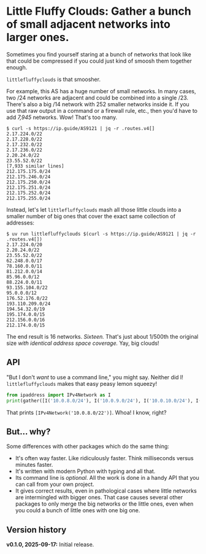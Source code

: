 # Little Fluffy Clouds: Gather a bunch of small adjacent networks into larger ones.

Sometimes you find yourself staring at a bunch of networks that look like that could be compressed if you could just kind of smoosh them together enough.

`littlefluffyclouds` is that smoosher.

For example, this AS has a huge number of small networks. In many cases, two /24 networks are adjacent and could be combined into a single /23. There's also a big /14 network with 252 smaller networks inside it. If you use that raw output in a command or a firewall rule, etc., then you'd have to add _7,945_ networks. Wow! That's too many.

```shell
$ curl -s https://ip.guide/AS9121 | jq -r .routes.v4[]
2.17.224.0/22
2.17.228.0/22
2.17.232.0/22
2.17.236.0/22
2.20.24.0/22
23.55.52.0/22
[7,933 similar lines]
212.175.175.0/24
212.175.246.0/24
212.175.250.0/24
212.175.251.0/24
212.175.252.0/24
212.175.255.0/24
```

Instead, let's let `littlefluffyclouds` mash all those little clouds into a smaller number of big ones that cover the exact same collection of addresses:

```shell
$ uv run littlefluffyclouds $(curl -s https://ip.guide/AS9121 | jq -r .routes.v4[])
2.17.224.0/20
2.20.24.0/22
23.55.52.0/22
62.248.0.0/17
78.160.0.0/11
81.212.0.0/14
85.96.0.0/12
88.224.0.0/11
93.155.104.0/22
95.0.0.0/12
176.52.176.0/22
193.110.209.0/24
194.54.32.0/19
195.174.0.0/15
212.156.0.0/16
212.174.0.0/15
```

The end result is 16 networks. _Sixteen._ That's just about 1/500th the original size _with identical address space coverage._ Yay, big clouds!

## API

"But I don't _want_ to use a command line," you might say. Neither did I! `littlefluffyclouds` makes that easy peasy lemon squeezy!

```python
from ipaddress import IPv4Network as I
print(gather([I('10.0.8.0/24'), I('10.0.9.0/24'), I('10.0.10.0/24'), I('10.0.11.0/24')]))
```

That prints `[IPv4Network('10.0.8.0/22')]`. Whoa! I know, right?

## But... why?

Some differences with other packages which do the same thing:

- It's often way faster. Like ridiculously faster. Think milliseconds versus minutes faster.
- It's written with modern Python with typing and all that.
- Its command line is _optional_. All the work is done in a handy API that you can call from your own project.
- It gives correct results, even in pathological cases where little networks are intermingled with bigger ones. That case causes several other packages to only merge the big networks or the little ones, even when you could a bunch of little ones with one big one.

## Version history

**v0.1.0, 2025-09-17:** Initial release.

